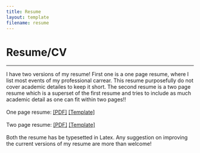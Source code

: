 ```yaml
---
title: Resume
layout: template
filename: resume
---
```


# Resume/CV
--------------------------
I have two versions of my resume! First one is a one page resume, where I list most events of my professional carrear. This resume purposefully do not cover academic detailes to keep it short. The second resume is a two page resume which is a superset of the first resume and tries to include as much academic detail as one can fit within two pages!!<br><br>
One page resume: <a href=documents/resume_ishu_one_page>[PDF]</a> <a href="https://www.overleaf.com/latex/examples/recreating-business-insiders-cv-of-marissa-mayer-using-altacv/gtqfpbwncfvp#.WgLwlbyWaIY">[Template]</a><br><br>
Two page resume: <a href=documents/resume_ishu_two_page>[PDF]</a> <a href="https://www.overleaf.com/latex/examples/curriculum-vitae/ztykfkztnqfh#.WgLxIryWaIZ">[Template]</a><br><br>
Both the resume has be typesetted in Latex. Any suggestion on improving the current versions of my resume are more than welcome!
